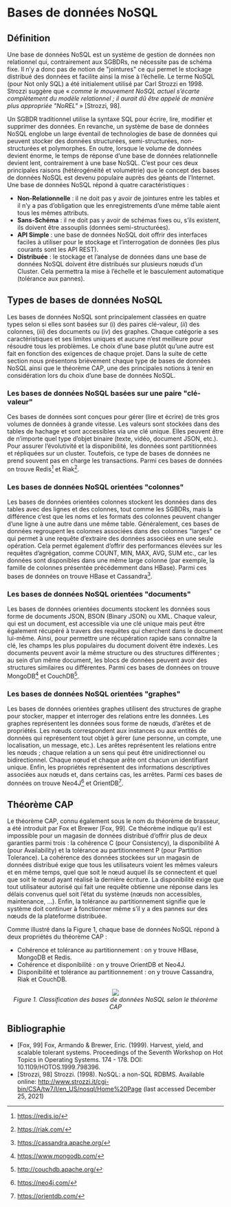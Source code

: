 ﻿# Bases de données NoSQL
## Définition
Une base de données NoSQL est un système de gestion de données non relationnel qui, contrairement aux SGBDRs, ne nécessite pas de schéma fixe. Il n’y a donc pas de notion de "jointures" ce qui permet le stockage distribué des données et facilite ainsi la mise à l’échelle. Le terme NoSQL (pour Not only SQL) a été initialement utilisé par Carl Strozzi en 1998. Strozzi suggère que « *comme le mouvement NoSQL actuel s’écarte complètement du modèle relationnel ; il aurait dû être appelé de manière plus appropriée "NoREL"* » [Strozzi, 98].

Un SGBDR traditionnel utilise la syntaxe SQL pour écrire, lire, modifier et supprimer des données. En revanche, un système de base de données NoSQL englobe un large éventail de technologies de base de données qui peuvent stocker des données structurées, semi-structurées, non-structurées et polymorphes. En outre, lorsque le volume de données devient énorme, le temps de réponse d’une base de données relationnelle devient lent, contrairement à une base NoSQL. C’est pour ces deux principales raisons (hétérogénéité et volumétrie) que le concept des bases de données NoSQL est devenu populaire auprès des géants de l’Internet. Une base de données NoSQL répond à quatre caractéristiques :

- **Non-Relationnelle** : il ne doit pas y avoir de jointures entre les tables et il n’y a pas d’obligation que les enregistrements d’une même table aient tous les mêmes attributs.
- **Sans-Schéma** : il ne doit pas y avoir de schémas fixes ou, s’ils existent, ils doivent être assouplis (données semi-structurées).
- **API Simple** : une base de données NoSQL doit offrir des interfaces faciles à utiliser pour le stockage et l’interrogation de données (les plus courants sont les API REST).
- **Distribuée** : le stockage et l’analyse de données dans une base de données NoSQL doivent être distribués sur plusieurs nœuds d’un Cluster. Cela permettra la mise à l’échelle et le basculement automatique (tolérance aux pannes). 
## Types de bases de données NoSQL
Les bases de données NoSQL sont principalement classées en quatre types selon si elles sont basées sur (i) des paires clé-valeur, (*ii*) des colonnes, (*iii*) des documents ou (*iv*) des graphes. Chaque catégorie a ses caractéristiques et ses limites uniques et aucune n’est meilleure pour résoudre tous les problèmes. Le choix d’une base plutôt qu’une autre est fait en fonction des exigences de chaque projet. Dans la suite de cette section nous présentons brièvement chaque type de bases de données NoSQL ainsi que le théorème CAP, une des principales notions à tenir en considération lors du choix d’une base de données NoSQL.
### Les bases de données NoSQL basées sur une paire "clé-valeur"
Ces bases de données sont conçues pour gérer (lire et écrire) de très gros volumes de données à grande vitesse. Les valeurs sont stockées dans des tables de hachage et sont accessibles via une clé unique. Elles peuvent être de n’importe quel type d’objet binaire (texte, vidéo, document JSON, etc.). Pour assurer l’évolutivité et la disponibilité, les données sont partitionnées et répliquées sur un cluster. Toutefois, ce type de bases de données ne prend souvent pas en charge les transactions. Parmi ces bases de données on trouve Redis[^1] et Riak[^2].
### Les bases de données NoSQL orientées "colonnes"
Les bases de données orientées colonnes stockent les données dans des tables avec des lignes et des colonnes, tout comme les SGBDRs, mais la différence c’est que les noms et les formats des colonnes peuvent changer d’une ligne à une autre dans une même table. Généralement, ces bases de données regroupent les colonnes associées dans des colonnes "larges" ce qui permet à une requête d’extraire des données associées en une seule opération. Cela permet également d’offrir des performances élevées sur les requêtes d’agrégation, comme COUNT, MIN, MAX, AVG, SUM etc., car les données sont disponibles dans une même large colonne (par exemple, la famille de colonnes présentée précédemment dans HBase). Parmi ces bases de données on trouve HBase et Cassandra[^3].
### Les bases de données NoSQL orientées "documents"
Les bases de données orientées documents stockent les données sous forme de documents JSON, BSON (Binary JSON) ou XML. Chaque valeur, qui est un document, est accessible via une clé unique mais peut être également récupéré à travers des requêtes qui cherchent dans le document lui-même. Ainsi, pour permettre une récupération rapide sans connaître la clé, les champs les plus populaires du document doivent être indexés. Les documents peuvent avoir la même structure ou des structures différentes ; au sein d’un même document, les blocs de données peuvent avoir des structures similaires ou différentes. Parmi ces bases de données on trouve MongoDB[^4] et CouchDB[^5].
### Les bases de données NoSQL orientées "graphes"
Les bases de données orientées graphes utilisent des structures de graphe pour stocker, mapper et interroger des relations entre les données. Les graphes représentent les données sous forme de nœuds, d’arêtes et de propriétés. Les nœuds correspondent aux instances ou aux entités de données qui représentent tout objet à gérer (une personne, un compte, une localisation, un message, etc.). Les arêtes représentent les relations entre les nœuds ; chaque relation a un sens qui peut être unidirectionnel ou bidirectionnel. Chaque nœud et chaque arête ont chacun un identifiant unique. Enfin, les propriétés représentent des informations descriptives associées aux nœuds et, dans certains cas, les arrêtes. Parmi ces bases de données on trouve Neo4J[^6] et OrientDB[^7].
## Théorème CAP
Le théorème CAP, connu également sous le nom du théorème de brasseur, a été introduit par Fox et Brewer [Fox, 99]. Ce théorème indique qu’il est impossible pour un magasin de données distribué d’offrir plus de deux garanties parmi trois : la cohérence C (pour Consistency), la disponibilité A (pour Availability) et la tolérance au partitionnement P (pour Partition Tolerance). La cohérence des données stockées sur un magasin de données distribué exige que tous les utilisateurs voient les mêmes valeurs et en même temps, quel que soit le nœud auquel ils se connectent et quel que soit le nœud ayant réalisé la dernière écriture. La disponibilité exige que tout utilisateur autorisé qui fait une requête obtienne une réponse dans les délais convenus quel soit l’état du système (nœuds non accessibles, maintenance, …). Enfin, la tolérance au partitionnement signifie que le système doit continuer à fonctionner même s’il y a des pannes sur des nœuds de la plateforme distribuée.

Comme illustré dans la Figure 1, chaque base de données NoSQL répond à deux propriétés du théorème CAP :
- Cohérence et tolérance au partitionnement : on y trouve HBase, MongoDB et Redis.
- Cohérence et disponibilité : on y trouve OrientDB et Neo4J.
- Disponibilité et tolérance au partitionnement : on y trouve Cassandra, Riak et CouchDB.

<p align="center">
  <img src="https://github.com/Cloud-Elit/nosql/assets/142179779/62ffbf61-f6bb-4aa4-b267-5ddb6477c20e" /><br/>
  <i>Figure 1. Classification des bases de données NoSQL selon le théorème CAP</i>
</p>

## Bibliographie
- [Fox, 99] Fox, Armando & Brewer, Eric. (1999). Harvest, yield, and scalable tolerant systems. Proceedings of the Seventh Workshop on Hot Topics in Operating Systems. 174 - 178. DOI: 10.1109/HOTOS.1999.798396. 
- [Strozzi, 98] Strozzi. (1998). NoSQL: a non-SQL RDBMS. Available online: http://www.strozzi.it/cgi-bin/CSA/tw7/I/en_US/nosql/Home%20Page (last accessed December 25, 2021) 

[^1]: https://redis.io/
[^2]: https://riak.com/
[^3]: https://cassandra.apache.org/
[^4]: https://www.mongodb.com/
[^5]: http://couchdb.apache.org/
[^6]: https://neo4j.com/
[^7]: https://orientdb.com/
